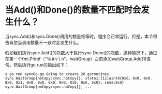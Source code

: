 # **当Add()和Done()的数量不匹配时会发生什么？**

当sync.Add()和sync.Done()调用的数量相等时，程序会正常运行。但是，本节将告诉您当调用数量不一致时会发生什么。

假如我们执行sync.Add()的次数大于执行sync.Done()的次数，这种情况下，通过在第一个fmt.Printf（“％＃v \ n”，waitGroup）之前添加waitGroup.Add(1)语句，然后执行go run的输出如下：

```
$ go run syncGo.go Going to create 20 goroutines. sync.WaitGroup{noCopy:sync.noCopy{}, state1:[12]uint8{0x0, 0x0, 0x0, 0x0, 0x1, 0x0, 0x0, 0x0, 0x0, 0x0, 0x0, 0x0}, sema:0x0} sync.WaitGroup{noCopy:sync.noCopy{}, ...
```